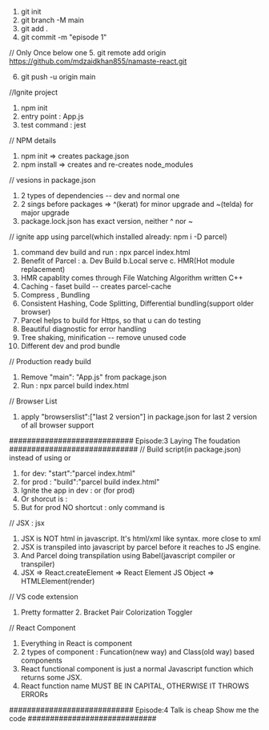 1. git init
2. git branch -M main
3. git add .
4. git commit -m "episode 1"

// Only Once below one
5. git remote add origin https://github.com/mdzaidkhan855/namaste-react.git 

6. git push -u origin main

//Ignite project 
1. npm init
2. entry point : App.js
3. test command : jest

// NPM details 
 1. npm init => creates package.json
 2. npm install => creates and re-creates node_modules

 // vesions in package.json
 1. 2 types of dependencies -- dev and normal one
 2. 2 sings before packages => ^(kerat) for minor upgrade and ~(telda) for major upgrade
 3. package.lock.json has exact version, neither ^ nor ~

 // ignite app using parcel(which installed already: npm i -D parcel)
 1. command dev build and run : npx parcel index.html 
 2. Benefit of Parcel : a. Dev Build b.Local serve c. HMR(Hot module replacement) 
 3. HMR capablity comes through File Watching Algorithm written C++
 4. Caching - faset build -- creates parcel-cache
 5. Compress , Bundling
 6. Consistent Hashing, Code Splitting, Differential bundling(support older browser)
 7. Parcel helps to build for Https, so that u can do testing
 8. Beautiful diagnostic for error handling
 9. Tree shaking, minification -- remove unused code
 10. Different dev and prod bundle

 // Production ready build 
 1. Remove "main": "App.js" from package.json
 2. Run : npx parcel build index.html

 // Browser List
 1. apply "browserslist":["last 2 version"] in package.json for last 2 version of all browser support

 ############################  Episode:3 Laying The foudation #############################
 // Build script(in package.json) instead of using <npx parcel index.html> or <npx parcel build index.html>
 1. for dev: "start":"parcel index.html"
 2. for prod : "build":"parcel build index.html"
 3. Ignite the app in dev : <npm run start>  or <npm run build> (for prod)
 4. Or shorcut is : <npm start> 
 5. But for prod NO shortcut : only command is <npm run build>

 // JSX : jsx 
 1. JSX is NOT html in javascript. It's html/xml like syntax. more close to xml
 2. JSX is transpiled into javascript by parcel before it reaches to JS engine.
 3. And Parcel doing transpilation using Babel(javascript compiler or transpiler)
 4. JSX => React.createElement => React Element JS Object => HTMLElement(render)

 // VS code extension
 1. Pretty formatter 2. Bracket Pair Colorization Toggler

 // React Component
 1. Everything in React is component
 2. 2 types of component : Funcation(new way) and Class(old way) based components
 3. React functional component is just a normal Javascript function which returns some JSX.
 4. React function name MUST BE IN CAPITAL, OTHERWISE IT THROWS ERRORs

 ############################  Episode:4 Talk is cheap Show me the code #############################
 
